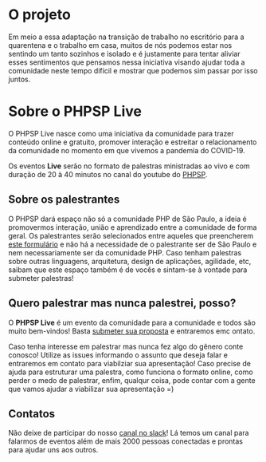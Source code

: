 # O projeto

Em meio a essa adaptação na transição de trabalho no escritório para a quarentena e o trabalho em casa, muitos de nós podemos estar nos sentindo um tanto sozinhos e isolado e é justamente para tentar aliviar esses sentimentos que pensamos nessa iniciativa visando ajudar toda a comunidade neste tempo difícil e mostrar que podemos sim passar por isso juntos.

# Sobre o PHPSP Live

O PHPSP Live nasce como uma iniciativa da comunidade para trazer conteúdo online e gratuito, promover interação e estreitar o relacionamento da comunidade no momento em que vivemos a pandemia do COVID-19.

Os eventos **Live** serão no formato de palestras ministradas ao vivo e com duração de 20 à 40 minutos no canal do youtube do [PHPSP](https://www.youtube.com/user/phpsp1).

## Sobre os palestrantes

O PHPSP dará espaço não só a comunidade PHP de São Paulo, a ideia é promovermos interação, união e aprendizado entre a comunidade de forma geral. Os palestrantes serão selecionados entre aqueles que preencherem [este formulário](https://docs.google.com/forms/d/e/1FAIpQLSfT8uZV3uLooNv_FK7qKCqL6b6UPd4qoGVOl_q77TH2kArBRQ/viewform) e não há a necessidade de o palestrante ser de São Paulo e nem necessariamente ser da comunidade PHP. Caso tenham palestras sobre outras linguagens, arquitetura, design de aplicações, agilidade, etc, saibam que este espaço também é de vocês e sintam-se à vontade para submeter palestras!

## Quero palestrar mas nunca palestrei, posso?

O **PHPSP Live** é um evento da comunidade para a comunidade e todos são muito bem-vindos! Basta [submeter sua proposta](https://docs.google.com/forms/d/e/1FAIpQLSfT8uZV3uLooNv_FK7qKCqL6b6UPd4qoGVOl_q77TH2kArBRQ/viewform) e entraremos emc ontato.

Caso tenha interesse em palestrar mas nunca fez algo do gênero conte conosco! Utilize as issues informando o assunto que deseja falar e entraremos em contato para viabilziar sua apresentação! Caso precise de ajuda para estruturar uma palestra, como funciona o formato online, como perder o medo de palestrar, enfim, qualqur coisa, pode contar com a gente que vamos ajudar a viabilizar sua apresentação =)

## Contatos

Não deixe de participar do nosso [canal no slack](https://join.slack.com/t/phpsp/shared_invite/enQtMzI2NjQxNTM4Mzg3LTA4ODU1NWI3ZDYzZWJjZmMzYjczZTc1YTc1ZWUwZjViMTExYzE3MGY3NDljZDYyMTdmNjMxMmM2MTE4ZWJhNmE)! Lá temos um canal para falarmos de eventos além de mais 2000 pessoas conectadas e prontas para ajudar uns aos outros.